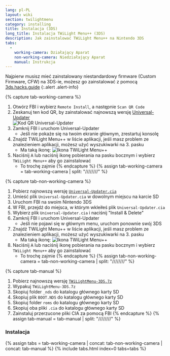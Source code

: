 ```yaml
---
lang: pl-PL
layout: wiki
section: twilightmenu
category: installing
title: Instalacja (3DS)
long_title: Instalacja TWiLight Menu++ (3DS)
description: Jak zainstalować TWiLight Menu++ na Nintendo 3DS
tabs:
  - 
    working-camera: Działający Aparat
    non-working-camera: Niedziałający Aparat
    manual: Instrukcja
---
```


Najpierw musisz mieć zainstalowany niestandardowy firmware (Custom Firmware, CFW) na 3DS-ie, możesz go zainstalować z pomocą [3ds.hacks.guide](https://3ds.hacks.guide)
{:.alert .alert-info}

{% capture tab-working-camera %}
1. Otwórz FBI i wybierz `Remote Install`, a następnie `Scan QR Code`
1. Zeskanuj ten kod QR, by zainstalować najnowszą wersję [Universal-Updater](https://github.com/Universal-Team/Universal-Updater)<br> ![Kod QR Universal-Updater](https://db.universal-team.net/assets/images/qr/universal-updater-cia.png)
1. Zamknij FBI i uruchom Universal-Updater
   - Jeśli nie pokaże się na twoim ekranie głównym, zrestartuj konsolę
1. Znajdź TWiLight Menu++ w liście aplikacji, jeśli masz problem ze znalezieniem aplikacji, możesz użyć wyszukiwarki na 3. pasku
   - Ma taką ikonę: ![Ikona TWiLight Menu++](https://raw.githubusercontent.com/DS-Homebrew/TWiLightMenu/master/booter/icon.bmp)
1. Naciśnij <kbd class="face">A</kbd> lub naciśnij ikonę pobierania na pasku bocznym i wybierz `TWiLight Menu++` aby go zainstalować
   - To trochę zajmie
{% endcapture %}
{% assign tab-working-camera = tab-working-camera | split: "////////" %}

{% capture tab-non-working-camera %}
1. Pobierz najnowszą wersję [`Universal-Updater.cia`](https://github.com/Universal-Team/Universal-Updater/releases/latest/download/Universal-Updater.cia)
1. Umieść plik `Universal-Updater.cia` w dowolnym miejscu na karcie SD
1. Uruchom FBI na swoim Nintendo 3DS
1. W FBI, przejdź do miejsca, w którym wkleiłeś plik `Universal-Updater.cia`
1. Wybierz plik `Universal-Updater.cia` i naciśnij "Install & Delete"
1. Zamknij FBI i uruchom Universal-Updater
   - Jeśli nie pojawi się w głównym menu, uruchom ponownie swój 3DS
1. Znajdź TWiLight Menu++ w liście aplikacji, jeśli masz problem ze znalezieniem aplikacji, możesz użyć wyszukiwarki na 3. pasku
   - Ma taką ikonę: ![Ikona TWiLight Menu++](https://raw.githubusercontent.com/DS-Homebrew/TWiLightMenu/master/booter/icon.bmp)
1. Naciśnij <kbd class="face">A</kbd> lub naciśnij ikonę pobierania na pasku bocznym i wybierz `TWiLight Menu++` aby go zainstalować
   - To trochę zajmie
{% endcapture %}
{% assign tab-non-working-camera = tab-non-working-camera | split: "////////" %}

{% capture tab-manual %}
1. Pobierz najnowszą wersję [`TWiLightMenu-3DS.7z`](https://github.com/DS-Homebrew/TWiLightMenu/releases/latest/download/TWiLightMenu-3DS.7z)
1. Wypakuj `TWiLightMenu-3DS.7z`
1. Skopiuj folder `_nds` do katalogu głównego karty SD
1. Skopiuj plik `BOOT.NDS` do katalogu głównego karty SD
1. Skopiuj folder `roms` do katalogu głównego karty SD
1. Skopiuj oba pliki `.cia` do katalogu głównego karty SD
1. Zainstaluj przerzucone pliki CIA za pomocą FBI
{% endcapture %}
{% assign tab-manual = tab-manual | split: "////////" %}

### Instalacja

{% assign tabs = tab-working-camera | concat: tab-non-working-camera | concat: tab-manual %}
{% include tabs.html index=0 tabs=tabs %}
